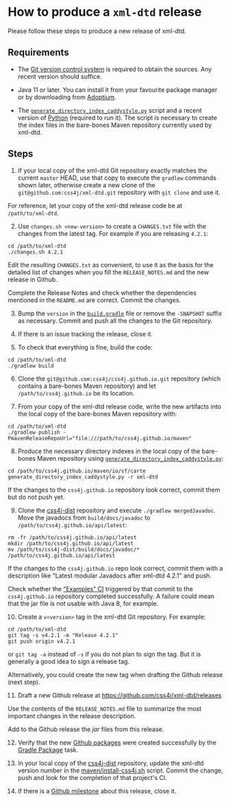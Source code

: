 # How to produce a `xml-dtd` release

Please follow these steps to produce a new release of xml-dtd.

## Requirements

- The [Git version control system](https://git-scm.com/downloads) is required to
obtain the sources. Any recent version should suffice.

- Java 11 or later. You can install it from your favourite package manager or by
downloading from [Adoptium](https://adoptium.net/).

- The [`generate_directory_index_caddystyle.py`](https://gist.github.com/carlosame/bd5b68c4eb8e0817d9beb1dcfb4de43d)
script and a recent version of [Python](https://www.python.org/) (required to
run it). The script is necessary to create the index files in the bare-bones
Maven repository currently used by xml-dtd.

## Steps

1) If your local copy of the xml-dtd Git repository exactly matches the current
`master` HEAD, use that copy to execute the `gradlew` commands shown later,
otherwise create a new clone of the `git@github.com:css4j/xml-dtd.git`
repository with `git clone` and use it.

For reference, let your copy of the xml-dtd release code be at
`/path/to/xml-dtd`.

2) Use `changes.sh <new-version>` to create a `CHANGES.txt` file with the
changes from the latest tag. For example if you are releasing `4.2.1`:

```shell
cd /path/to/xml-dtd
./changes.sh 4.2.1
```

Edit the resulting `CHANGES.txt` as convenient, to use it as the basis for the
detailed list of changes when you fill the `RELEASE_NOTES.md` and the new
release in Github.

Complete the Release Notes and check whether the dependencies mentioned in the
`README.md` are correct. Commit the changes.

3) Bump the `version` in the [`build.gradle`](build.gradle) file or remove the
`-SNAPSHOT` suffix as necessary. Commit and push all the changes to the Git
repository.

4) If there is an issue tracking the release, close it.

5) To check that everything is fine, build the code:

```shell
cd /path/to/xml-dtd
./gradlew build
```

6) Clone the `git@github.com:css4j/css4j.github.io.git` repository (which
contains a bare-bones Maven repository) and let `/path/to/css4j.github.io` be
its location.

7) From your copy of the xml-dtd release code, write the new artifacts into
the local copy of the bare-bones Maven repository with:

```shell
cd /path/to/xml-dtd
./gradlew publish -PmavenReleaseRepoUrl="file:///path/to/css4j.github.io/maven"
```

8) Produce the necessary directory indexes in the local copy of the bare-bones
Maven repository using [`generate_directory_index_caddystyle.py`](https://gist.github.com/carlosame/bd5b68c4eb8e0817d9beb1dcfb4de43d):

```shell
cd /path/to/css4j.github.io/maven/io/sf/carte
generate_directory_index_caddystyle.py -r xml-dtd
```

If the changes to the `css4j.github.io` repository look correct, commit them but
do not push yet.

9) Clone the [css4j-dist](https://github.com/css4j/css4j-dist) repository and
execute `./gradlew mergedJavadoc`. Move the javadocs from `build/docs/javadoc`
to `/path/to/css4j.github.io/api/latest`:

```shell
rm -fr /path/to/css4j.github.io/api/latest
mkdir /path/to/css4j.github.io/api/latest
mv /path/to/css4j-dist/build/docs/javadoc/* /path/to/css4j.github.io/api/latest
```

If the changes to the `css4j.github.io` repo look correct, commit them with a
description like "Latest modular Javadocs after xml-dtd 4.2.1" and push.

Check whether the ["Examples" CI](https://github.com/css4j/css4j.github.io/actions/workflows/examples.yml)
triggered by that commit to the `css4j.github.io` repository completed
successfully. A failure could mean that the jar file is not usable with Java 8,
for example.

10) Create a `v<version>` tag in the xml-dtd Git repository. For example:

```shell
cd /path/to/xml-dtd
git tag -s v4.2.1 -m "Release 4.2.1"
git push origin v4.2.1
```

or `git tag -a` instead of `-s` if you do not plan to sign the tag. But it is
generally a good idea to sign a release tag.

Alternatively, you could create the new tag when drafting the Github release
(next step).

11) Draft a new Github release at https://github.com/css4j/xml-dtd/releases

Use the contents of the `RELEASE_NOTES.md` file to summarize the most important
changes in the release description.

Add to the Github release the _jar_ files from this release.

12) Verify that the new [Github packages](https://github.com/orgs/css4j/packages?repo_name=xml-dtd)
were created successfully by the [Gradle Package](https://github.com/css4j/xml-dtd/actions/workflows/gradle-publish.yml)
task.

13) In your local copy of the [css4j-dist](https://github.com/css4j/css4j-dist)
repository, update the xml-dtd version number in the
[maven/install-css4j.sh](https://github.com/css4j/css4j-dist/blob/master/maven/install-css4j.sh)
script. Commit the change, push and look for the completion of that project's
CI.

14) If there is a [Github milestone](https://github.com/css4j/xml-dtd/milestones)
about this release, close it.
